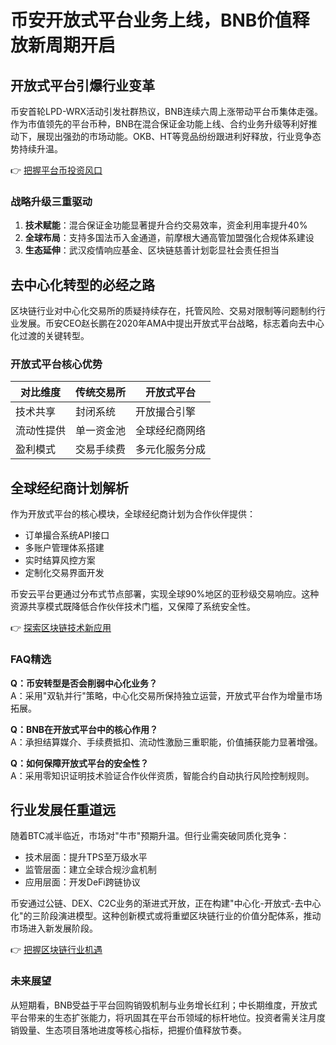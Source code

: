 # 币安开放式平台业务上线，BNB价值释放新周期开启  

## 开放式平台引爆行业变革  
币安首轮LPD-WRX活动引发社群热议，BNB连续六周上涨带动平台币集体走强。作为市值领先的平台币种，BNB在混合保证金功能上线、合约业务升级等利好推动下，展现出强劲的市场动能。OKB、HT等竞品纷纷跟进利好释放，行业竞争态势持续升温。  

👉 [把握平台币投资风口](https://bit.ly/okx_welcome)  

### 战略升级三重驱动  
1. **技术赋能**：混合保证金功能显著提升合约交易效率，资金利用率提升40%  
2. **全球布局**：支持多国法币入金通道，前摩根大通高管加盟强化合规体系建设  
3. **生态延伸**：武汉疫情响应基金、区块链慈善计划彰显社会责任担当  

## 去中心化转型的必经之路  
区块链行业对中心化交易所的质疑持续存在，托管风险、交易对限制等问题制约行业发展。币安CEO赵长鹏在2020年AMA中提出开放式平台战略，标志着向去中心化过渡的关键转型。  

### 开放式平台核心优势  
| 对比维度       | 传统交易所       | 开放式平台       |  
|----------------|------------------|------------------|  
| 技术共享       | 封闭系统         | 开放撮合引擎     |  
| 流动性提供     | 单一资金池       | 全球经纪商网络   |  
| 盈利模式       | 交易手续费       | 多元化服务分成   |  

## 全球经纪商计划解析  
作为开放式平台的核心模块，全球经纪商计划为合作伙伴提供：  
- 订单撮合系统API接口  
- 多账户管理体系搭建  
- 实时结算风控方案  
- 定制化交易界面开发  

币安云平台更通过分布式节点部署，实现全球90%地区的亚秒级交易响应。这种资源共享模式既降低合作伙伴技术门槛，又保障了系统安全性。  

👉 [探索区块链技术新应用](https://bit.ly/okx_welcome)  

### FAQ精选  
**Q：币安转型是否会削弱中心化业务？**  
A：采用"双轨并行"策略，中心化交易所保持独立运营，开放式平台作为增量市场拓展。  

**Q：BNB在开放式平台中的核心作用？**  
A：承担结算媒介、手续费抵扣、流动性激励三重职能，价值捕获能力显著增强。  

**Q：如何保障开放式平台的安全性？**  
A：采用零知识证明技术验证合作伙伴资质，智能合约自动执行风险控制规则。  

## 行业发展任重道远  
随着BTC减半临近，市场对"牛市"预期升温。但行业需突破同质化竞争：  
- 技术层面：提升TPS至万级水平  
- 监管层面：建立全球合规沙盒机制  
- 应用层面：开发DeFi跨链协议  

币安通过公链、DEX、C2C业务的渐进式开放，正在构建"中心化-开放式-去中心化"的三阶段演进模型。这种创新模式或将重塑区块链行业的价值分配体系，推动市场进入新发展阶段。  

👉 [把握区块链行业机遇](https://bit.ly/okx_welcome)  

### 未来展望  
从短期看，BNB受益于平台回购销毁机制与业务增长红利；中长期维度，开放式平台带来的生态扩张能力，将巩固其在平台币领域的标杆地位。投资者需关注月度销毁量、生态项目落地进度等核心指标，把握价值释放节奏。